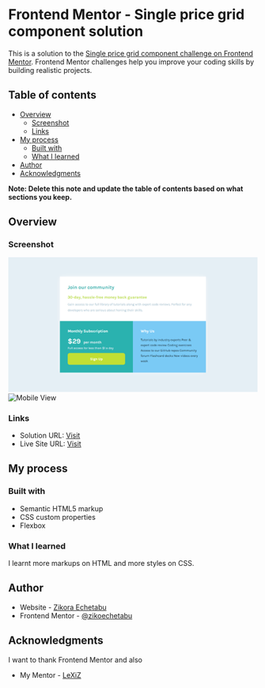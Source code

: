 # Frontend Mentor - Single price grid component solution

This is a solution to the [Single price grid component challenge on Frontend Mentor](https://www.frontendmentor.io/challenges/single-price-grid-component-5ce41129d0ff452fec5abbbc). Frontend Mentor challenges help you improve your coding skills by building realistic projects. 

## Table of contents

- [Overview](#overview)
  - [Screenshot](#screenshot)
  - [Links](#links)
- [My process](#my-process)
  - [Built with](#built-with)
  - [What I learned](#what-i-learned)
- [Author](#author)
- [Acknowledgments](#acknowledgments)

**Note: Delete this note and update the table of contents based on what sections you keep.**

## Overview

### Screenshot

![Desktop View](./design/desktop-view%20.png)
![Mobile View](./design/mobile-view%20.png)

### Links

- Solution URL: [Visit](https://github.com/zikoechetabu/hp-pack)
- Live Site URL: [Visit](https://zikkyhppack.vercel.app)

## My process

### Built with

- Semantic HTML5 markup
- CSS custom properties
- Flexbox


### What I learned

I learnt more markups on HTML and more styles on CSS.


## Author

- Website - [Zikora Echetabu](https://www.your-site.com)
- Frontend Mentor - [@zikoechetabu](https://www.frontendmentor.io/profile/zikoechetabu)


## Acknowledgments

I want to thank Frontend Mentor and also
- My Mentor - [LeXiZ](https://twitter.com/lexiz_uchenna_)